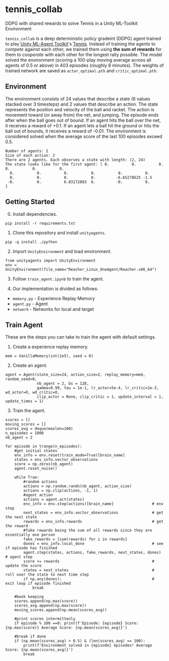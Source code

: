 # tennis_collab
DDPG with shared rewards to solve Tennis in a Unity ML-Toolkit Environment

`tennis_collab` is a deep deterministic policy gradeint (DDPG) agent trained to play [Unity ML-Agent Toolkit](https://github.com/Unity-Technologies/ml-agents)'s [Tennis](https://www.youtube.com/watch?v=WprTJwaK510). Instead of training the agents to *compete* against each other, we trained them using **the sum of rewards** for them to *cooperate* with each other for the longest rally possible. The model solved the environment (scoring a 100-play moving average across all agents of 0.5 or above) in 403 episodes (roughly 8 minutes). The weights of trained network are saved as `actor_optimal.pth` and `critic_optimal.pth`.

## Environment

The environment consists of 24 values that describe a state (8 values stacked over 3 timesteps) and 2 values that describe an action. The state represents the position and velocity of the ball and racket. The action is  movement toward (or away from) the net, and jumping. The episode ends after when the ball goes out of bound. If an agent hits the ball over the net, it receives a reward of +0.1. If an agent lets a ball hit the ground or hits the ball out of bounds, it receives a reward of -0.01. The environment is considered solved when the average score of the last 100 episodes exceed 0.5.

```
Number of agents: 2
Size of each action: 2
There are 2 agents. Each observes a state with length: (2, 24)
The state looks like for the first agent: [ 0.          0.          0.          0.          0.          0.
  0.          0.          0.          0.          0.          0.
  0.          0.          0.          0.         -6.65278625 -1.5
 -0.          0.          6.83172083  6.         -0.          0.        ]
```

## Getting Started

0. Install dependencies.

```
pip install -r requirements.txt
```

1. Clone this repository and install `unityagents`.

```
pip -q install ./python
```

2. Import `UnityEnvironment` and load environment.

```
from unityagents import UnityEnvironment
env = UnityEnvironment(file_name="Reacher_Linux_OneAgent/Reacher.x86_64")
```

3. Follow `train_agent.ipynb` to train the agent.

4. Our implementation is divided as follows:
* `memory.py` - Experience Replay Memory
* `agent.py` - Agent
* `network` - Networks for local and target

## Train Agent

These are the steps you can take to train the agent with default settings.

1. Create a experience replay memory.

```
mem = VanillaMemory(int(1e5), seed = 0)
```

2. Create an agent.

```
agent = Agent(state_size=24, action_size=2, replay_memory=mem, random_seed=0, 
              nb_agent = 2, bs = 128,
              gamma=0.99, tau = 1e-1, lr_actor=5e-4, lr_critic=1e-3, wd_actor=0, wd_critic=0,
              clip_actor = None, clip_critic = 1, update_interval = 1, update_times = 1)
```

3. Train the agent.

```
scores = []
moving_scores = []
scores_avg = deque(maxlen=100)
n_episodes = 1000
nb_agent = 2

for episode in trange(n_episodes):
    #get initial states
    env_info = env.reset(train_mode=True)[brain_name]            
    states = env_info.vector_observations
    score = np.zeros(nb_agent)
    agent.reset_noise()                                             

    while True:
        #random actions
        actions = np.random.randn(nb_agent, action_size)
        actions = np.clip(actions, -1, 1)  
        #agent action
        actions = agent.act(states)
        env_info = env.step(actions)[brain_name]                 # env step                    
        next_states = env_info.vector_observations               # get the next state        
        rewards = env_info.rewards                               # get the reward        
        #fake rewards being the sum of all rewards since they are essentially one person
        fake_rewards = [sum(rewards) for i in rewards]
        dones = env_info.local_done                              # see if episode has finished        
        agent.step(states, actions, fake_rewards, next_states, dones) # agent step
        score += rewards                                         # update the score
        states = next_states                                     # roll over the state to next time step        
        if np.any(dones):                                        # exit loop if episode finished        
            break     
            
    #book keeping
    scores.append(np.max(score))
    scores_avg.append(np.max(score))
    moving_scores.append(np.mean(scores_avg))

    #print scores intermittenly
    if episode % 100 ==0: print(f'Episode: {episode} Score: {np.max(score)} Average Score: {np.mean(scores_avg)}')

    #break if done
    if (np.mean(scores_avg) > 0.5) & (len(scores_avg) == 100):
        print(f'Environment solved in {episode} episodes! Average Score: {np.mean(scores_avg)}')
        break    
```